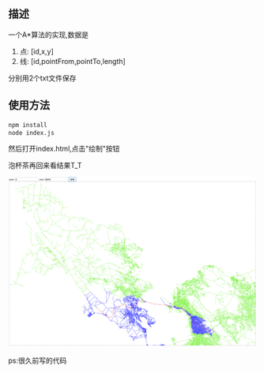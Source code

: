 ## 描述

一个A*算法的实现,数据是
1. 点: [id,x,y]
2. 线: [id,pointFrom,pointTo,length]

分别用2个txt文件保存
## 使用方法

```
npm install
node index.js
```
然后打开index.html,点击"绘制"按钮

泡杯茶再回来看结果T_T

![结果图片](pic/result.png)

ps:很久前写的代码